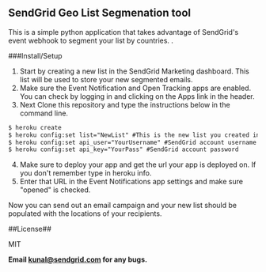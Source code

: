 ## SendGrid Geo List Segmenation tool

This is a simple python application that takes advantage of SendGrid's
event webhook to segment your list by countries. .

###Install/Setup
1. Start by creating a new list in the SendGrid Marketing dashboard. This list will be used to store your new segmented emails. 
2. Make sure the Event Notification and Open Tracking apps are enabled. You can check by logging in and clicking on the Apps link in the header. 
3. Next Clone this repository and type the instructions below in the command line. 

```html
$ heroku create
$ heroku config:set list="NewList" #This is the new list you created in the SendGrid marketing Dashboard
$ heroku config:set api_user="YourUsername" #SendGrid account username
$ heroku config:set api_key="YourPass" #SendGrid account password
```
4. Make sure to deploy your app and get the url your app is deployed on. If you don't remember type in heroku info.
5. Enter that URL in the Event Notifications app settings and make sure "opened" is checked. 


Now you can send out an email campaign and your new list should be populated with the locations of your recipients. 

##License##

MIT

**Email kunal@sendgrid.com for any bugs.**

